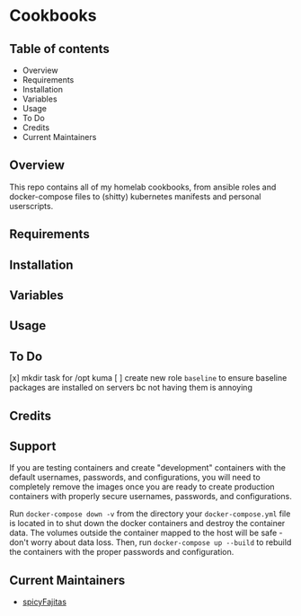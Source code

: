 # Cookbooks

## Table of contents

- Overview
- Requirements
- Installation
- Variables
- Usage
- To Do
- Credits
- Current Maintainers

## Overview

This repo contains all of my homelab cookbooks, from ansible roles and docker-compose files to (shitty) kubernetes manifests and personal userscripts.

## Requirements

## Installation

## Variables

## Usage

## To Do

[x] mkdir task for /opt kuma
[ ] create new role `baseline` to ensure baseline packages are installed on servers bc not having them is annoying

## Credits

## Support

If you are testing containers and create "development" containers with the default usernames, passwords, and configurations, you will need to completely remove the images once you are ready to create production containers with properly secure usernames, passwords, and configurations.

Run `docker-compose down -v` from the directory your `docker-compose.yml` file is located in to shut down the docker containers and destroy the container data. The volumes outside the container mapped to the host will be safe - don't worry about data loss. Then, run `docker-compose up --build` to rebuild the containers with the proper passwords and configuration.

## Current Maintainers

- [spicyFajitas](https://github.com/spicyFajitas)
